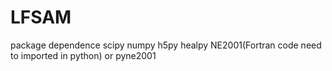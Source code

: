 # LFSAM
package dependence
scipy
numpy
h5py
healpy
NE2001(Fortran code need to imported in python) or pyne2001
